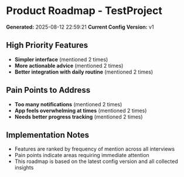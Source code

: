 # Product Roadmap - TestProject

**Generated:** 2025-08-12 22:59:21
**Current Config Version:** v1

## High Priority Features

- **Simpler interface** (mentioned 2 times)
- **More actionable advice** (mentioned 2 times)
- **Better integration with daily routine** (mentioned 2 times)

## Pain Points to Address

- **Too many notifications** (mentioned 2 times)
- **App feels overwhelming at times** (mentioned 2 times)
- **Needs better progress tracking** (mentioned 2 times)

## Implementation Notes

- Features are ranked by frequency of mention across all interviews
- Pain points indicate areas requiring immediate attention
- This roadmap is based on the latest config version and all collected insights
